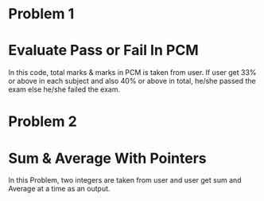 # Problem 1
# Evaluate Pass or Fail In PCM

In this code, total marks & marks in PCM is taken from user. If user get 33% or above in each subject and also 40% or above in total, he/she passed the exam else he/she failed the exam.

# Problem 2
# Sum & Average With Pointers

In this Problem, two integers are taken from user and user get sum and Average at a time as an output.